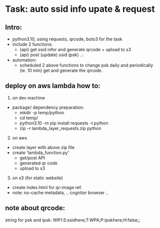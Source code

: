 # Task: auto ssid info upate & request

## Intro:
- python3.10, using requests, qrcode, boto3 for the task
- include 2 functions:
  - (api) get ssid infor and generate qrcode + upload to s3
  - (api) post (update) ssid (psk) ..: 
- automation:
  - scheduled 2 above functions to change psk daily and periodically (ie. 10 min) get and generate the qrcode.
 
## deploy on aws lambda how to:
1. on dev machine
- package/ dependency preparation:
  -  mkdir -p temp/python
  -  cd temp/
  -  python3.10 -m pip install requests -t python
  -  zip -r lambda_layer_requests.zip python
  
2. on aws
- create layer with above zip file
- create 'lambda_function.py'
  - get/post API
  - generated qr code
  - upload to s3

3. on s3 (for static website)
- create index.html for qr-image ref. 
- note: no-cache metadata,  .. cognitor browser ..

## note about qrcode:
string for psk and ipsk:
WIFI:S:ssidhere;T:WPA;P:ipskhere;H:false;;
